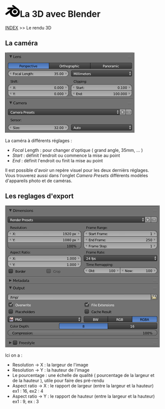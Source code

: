 # ![logo blender](src/blender.png)La 3D avec Blender
[INDEX](readme.md) >> Le rendu 3D

## La caméra
![réglages de la caméra](src/reglages-camera.png)

La caméra à différents réglages :

- *Focal* Length : pour changer d'optique ( grand angle, 35mm, ... )
- *Start* : définit l'endroit ou commence la mise au point
- *End* : définit l'endroit ou finit la mise au point

Il est possible d'avoir un repère visuel pour les deux dernièrs réglages.
Vous trouverez aussi dans l'onglet *Camera Presets* différents modèles d'appareils photo et de caméras.


## Les reglages d'export

![réglages du rendu](src/reglages-rendu.png)

Ici on a :
- Resolution -> X : la largeur de l'image
- Resolution -> Y : la hauteur de l'image
- Le pourcentage : une échelle de qualité ( pourcentage de la largeur et de la hauteur ), utile pour faire des pré-rendu
- Aspect ratio -> X : le rapport de largeur (entre la largeur et la hauteur) ex1 : 16, ex2 : 4
- Aspect ratio -> Y : le rapport de hauteur (entre la largeur et la hauteur) ex1 : 9, ex : 3
